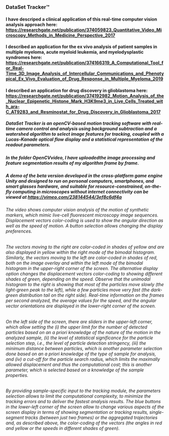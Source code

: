 ### **DataSet Tracker™**

#### I have descriped a clinical application of this real-time computer vision analysis approach here: https://researchgate.net/publication/374059823_Quantitative_Video_Microscopy_Methods_in_Medicine_Perspective_2017

#### I described an application for the ex vivo analysis of patient samples in multiple myeloma, acute myeloid leukemia, and myelodysplastic syndromes here: https://researchgate.net/publication/374166319_A_Computational_Tool_for_Real-Time_3D_Image_Analysis_of_Intercellular_Communications_and_Phenotypical_Ex_Vivo_Evaluation_of_Drug_Response_in_Multiple_Myeloma_2019

#### I described an application for drug discovery in glioblastoma here: https://researchgate.net/publication/374192982_Motion_Analysis_of_the_Nuclear_Epigenetic_Histone_Mark_H3K9me3_in_Live_Cells_Treated_with_ara-C_AT9283_and_Resminostat_for_Drug_Discovery_in_Glioblastoma_2017

##### DataSet Tracker is an openCV-based motion tracking software with real-time camera control and analysis using background subtraction and a watershed algorithm to select image features for tracking, coupled with a Lucas-Kanade optical flow display and a statistical representation of the readout parameters. 

##### In the folder OpenCVvideo, I have uploadedthe image processing and feature segmentation results of my algorithm frame by frame. 

##### A demo of the beta version developed in the cross-platform game engine Unity and designed to run on personal computers, smartphones, and smart glasses hardware, and suitable for resource-constrained, on-the-fly computing in microscopes without internet connectivity can be viewed at https://vimeo.com/238144544/3ef8c6df4a
###### The video shows computer vision analysis of the motion of synthetic markers, which mimic live-cell fluorescent microscopy image sequences. Displacement vectors color-coding is used to show the angular direction as well as the speed of motion. A button selection allows changing the display preferences. 
###### The vectors moving to the right are color-coded in shades of yellow and are also displayed in yellow within the right mode of the bimodal histogram. Similarly, the vectors moving to the left are color-coded in shades of red, both on the image overlay and within the left mode of the bimodal histogram in the upper-right corner of the screen. The alternative display option changes the displacement vectors color-coding to showing different shades of green, depending on the speed. Observe that the unimodal histogram to the right is showing that most of the particles move slowly (the light-green peak to the left), while a few particles move very fast (the dark-green distribution tail on the right side). Real-time information on the frames per second analyzed, the average values for the speed, and the angular vector orientations are displayed in the lower-right corner of the screen.  
###### On the left side of the screen, there are sliders in the upper-left corner, which allow setting the (i) the upper limit for the number of detected particles based on an a priori knowledge of the nature of the motion in the analyzed sample, (ii) the level of statistical significance for the particle selection step, i.e., the level of particle detection stringency, (iii) the minimum distance between particles, which is another parameter selection done based on an a priori knowledge of the type of sample for analysis, and (iv) a cut-off for the particle search radius, which limits the maximally allowed displacement and thus the computational cost; this is another parameter, which is selected based on a knowledge of the sample properties. 
###### By providing sample-specific input to the tracking module, the parameters selection allows to limit the computational complexity, to minimize the tracking errors and to deliver the fastest analysis results. The blue buttons in the lower-left corner of the screen allow to change various aspects of the screen display in terms of showing segmentation or tracking results, single-segment tracks (between just two frames) or the aggregated trajectories and, as described above, the color-coding of the vectors (the angles in red and yellow or the speeds in different shades of green).



